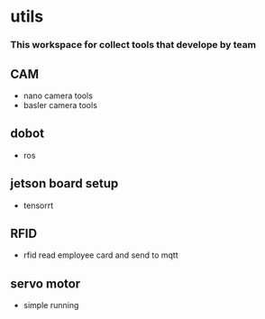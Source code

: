 # utils
### This workspace for collect tools that develope by team

## CAM
- nano camera tools
- basler camera tools

## dobot
- ros

## jetson board setup
- tensorrt

## RFID
- rfid read employee card and send to mqtt

## servo motor
- simple running


